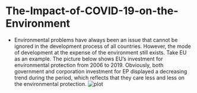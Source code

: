# The-Impact-of-COVID-19-on-the-Environment
* Environmental problems have always been an issue that cannot be ignored in the development process of all countries. However, the mode of development at the expense of the environment still exists. Take EU as an example. The picture below shows EU’s investment for environmental protection from 2006 to 2019. Obviously, both government and corporation investment for EP displayed a decreasing trend during the period, which reflects that they care less and less on the environmental protection.
![plot](plot1![图片](https://user-images.githubusercontent.com/71619071/147711418-28ca2f7e-6705-4b29-b66b-20df1dc9cf69.png))
###### 
